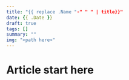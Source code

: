 ```yaml
---
title: "{{ replace .Name "-" " " | title}}"
date: {{ .Date }}
draft: true
tags: []
summary: ""
img: "<path here>"
---
```


# Article start here
